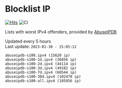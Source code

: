 # Blocklist IP

[![Hits](https://hits.seeyoufarm.com/api/count/incr/badge.svg?url=https%3A%2F%2Fgithub.com%2Fborestad%2Fblocklist-ip%2F&count_bg=%2379C83D&title_bg=%23555555&icon=&icon_color=%23E7E7E7&title=hits&edge_flat=false)](https://hits.seeyoufarm.com)  ![CI](https://img.shields.io/github/workflow/status/borestad/blocklist-ip/CI?style=flat-square)

Lists with worst IPv4 offenders, provided by [AbuseIPDB](https://www.abuseipdb.com/)

<!-- FOOTER-PLACEHOLDER -->
Updated every 5 hours<br>
Last update: `2023-01-30 - 15:05:12`
```
abuseipdb-s100.ipv4 (15620 ip)
abuseipdb-s100-1d.ipv4 (36856 ip)
abuseipdb-s100-2d.ipv4 (44114 ip)
abuseipdb-s100-3d.ipv4 (49102 ip)
abuseipdb-s100-7d.ipv4 (60544 ip)
abuseipdb-s100-30d.ipv4 (102478 ip)
abuseipdb-s100-all.ipv4 (185856 ip)
```
